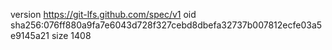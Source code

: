 version https://git-lfs.github.com/spec/v1
oid sha256:076ff880a9fa7e6043d728f327cebd8dbefa32737b007812ecfe03a5e9145a21
size 1408
